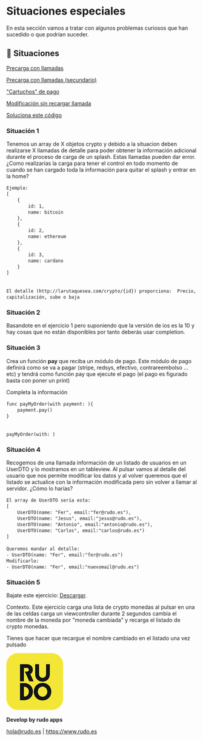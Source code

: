 # Situaciones especiales
En esta sección vamos a tratar con algunos problemas curiosos que han sucedido o que podrían suceder.

## 📝 Situaciones
[Precarga con llamadas](#Situación-1)

[Precarga con llamadas (secundario)](#Situación-2)

["Cartuchos" de pago](#Situación-3)

[Modificación sin recargar llamada](#Situación-4)

[Soluciona este código](#Situación-5)

### Situación 1
Tenemos un array de X objetos crypto y debido a la situacion deben realizarse X llamadas de detalle para poder obtener la información adicional durante el proceso de carga de un splash. Estas llamadas pueden dar error. ¿Como realizarías la carga para tener el control en todo momento de cuando se han cargado toda la información para quitar el splash y entrar en la home?

```
Ejemplo:
[
	{
		id: 1,
		name: bitcoin
	},
	{
		id: 2,
		name: ethereum
	},
	{
		id: 3,
		name: cardano
	}
]


El detalle (http://larutaquesea.com/crypto/{id}) proporciona:  Precio, capitalización, sube o baja
```

### Situación 2
Basandote en el ejercicio 1 pero suponiendo que la versión de ios es la 10 y hay cosas que no están disponibles por tanto deberás usar completion.

### Situación 3
Crea un función **pay** que reciba un módulo de pago. Este módulo de pago definirá como se va a pagar (stripe, redsys, efectivo, contrareembolso ... etc) y tendrá como función pay que ejecute el pago (el pago es figurado basta con poner un print)

Completa la información
```
func payMyOrder(with payment: ){
	payment.pay()
}


payMyOrder(with: )
```

### Situación 4
Recogemos de una llamada información de un listado de usuarios en un UserDTO y lo mostramos en un tableview. Al pulsar vamos al detalle del usuario que nos permite modificar los datos y al volver queremos que el listado se actualice con la información modificada pero sin volver a llamar al servidor. ¿Cómo lo harías?
```
El array de UserDTO sería esta:
[
	UserDTO(name: "Fer", email:"fer@rudo.es"),
	UserDTO(name: "Jesus", email:"jesus@rudo.es"),
	UserDTO(name: "Antonio", email:"antonio@rudo.es"),
	UserDTO(name: "Carlos", email:"carlos@rudo.es")
]

Queremos mandar al detalle:
- UserDTO(name: "Fer", email:"fer@rudo.es") 
Modificarlo: 
- UserDTO(name: "Fer", email:"nuevomail@rudo.es")
```

### Situación 5

Bajate este ejercicio: [Descargar](../ios/solve/special_5).

Contexto. Este ejercicio carga una lista de crypto monedas al pulsar en una de las celdas carga un viewcontroller durante 2 segundos cambia el nombre de la moneda por "moneda cambiada" y recarga el listado de crypto monedas.

Tienes que hacer que recargue el nombre cambiado en el listado una vez pulsado


![Rudo](../README/rudo.png)

**Develop by rudo apps**

hola@rudo.es | https://www.rudo.es